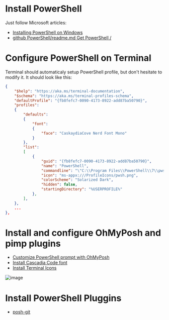 # Install PowerShell

Just follow Microsoft articles:
* [Installing PowerShell on Windows](https://learn.microsoft.com/en-us/powershell/scripting/install/installing-powershell-on-windows)
* [github PowerShell/readme.md Get PowerShell /](https://github.com/PowerShell/PowerShell/blob/master/README.md#get-powershell) 

# Configure PowerShell on Terminal

Terminal should automaticaly setup PowerShell profile, but don't hesitate to modify it.
It should look like this:

```json
{
    "$help": "https://aka.ms/terminal-documentation",
    "$schema": "https://aka.ms/terminal-profiles-schema",
    "defaultProfile": "{fb8fefc7-0090-4173-8922-add87ba50790}",
    "profiles": 
    {
        "defaults": 
        {
            "font": 
            {
                "face": "CaskaydiaCove Nerd Font Mono"
            }
        },
        "list": 
        [
            {
                "guid": "{fb8fefc7-0090-4173-8922-add87ba50790}",
                "name": "PowerShell",
                "commandline": "\"C:\\Program Files\\PowerShell\\7\\pwsh.exe\"",
                "icon": "ms-appx:///ProfileIcons/pwsh.png",
                "colorScheme": "Solarized Dark",
                "hidden": false,
                "startingDirectory": "%USERPROFILE%"
            },
        ],
    },
    ...    
},
```

# Install and configure OhMyPosh and pimp plugins

* [Customize PowerShell prompt with OhMyPosh](https://learn.microsoft.com/en-us/windows/terminal/tutorials/custom-prompt-setup)
* [Install Cascadia Code font](https://learn.microsoft.com/en-us/windows/terminal/cascadia-code)
* [Install Terminal Icons](https://github.com/devblackops/Terminal-Icons#installation)

![image](https://github.com/CedricCazin/tutorials/assets/26877462/f0cab309-c98d-4b4e-9ca7-93640d17fa08)

# Install PowerShell Pluggins

* [posh-git](https://github.com/dahlbyk/posh-git)

